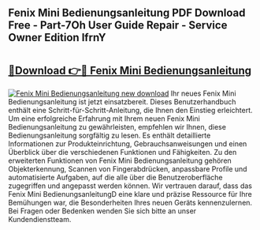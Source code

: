 ## Fenix Mini Bedienungsanleitung PDF Download Free - Part-7Oh User Guide Repair - Service Owner Edition lfrnY

# <h2><a href="http://df3pyo3.blite.top/?on=Fenix+Mini+Bedienungsanleitung">🔗Download 👉🔴 Fenix Mini Bedienungsanleitung</a></h2>

[![Fenix Mini Bedienungsanleitung new download](https://i.imgur.com/lujVjoI.png)](http://df3pyo3.blite.top/?on=Fenix+Mini+Bedienungsanleitung)
Ihr neues Fenix Mini Bedienungsanleitung ist jetzt einsatzbereit. Dieses Benutzerhandbuch enthält eine Schritt-für-Schritt-Anleitung, die Ihnen den Einstieg erleichtert. Um eine erfolgreiche Erfahrung mit Ihrem neuen Fenix Mini Bedienungsanleitung zu gewährleisten, empfehlen wir Ihnen, diese Bedienungsanleitung sorgfältig zu lesen. Es enthält detaillierte Informationen zur Produkteinrichtung, Gebrauchsanweisungen und einen Überblick über die verschiedenen Funktionen und Fähigkeiten. Zu den erweiterten Funktionen von Fenix Mini Bedienungsanleitung gehören Objekterkennung, Scannen von Fingerabdrücken, anpassbare Profile und automatisierte Aufgaben, auf die alle über die Benutzeroberfläche zugegriffen und angepasst werden können. Wir vertrauen darauf, dass das Fenix Mini BedienungsanleitungD eine klare und präzise Ressource für Ihre Bemühungen war, die Besonderheiten Ihres neuen Geräts kennenzulernen. Bei Fragen oder Bedenken wenden Sie sich bitte an unser Kundendienstteam.

